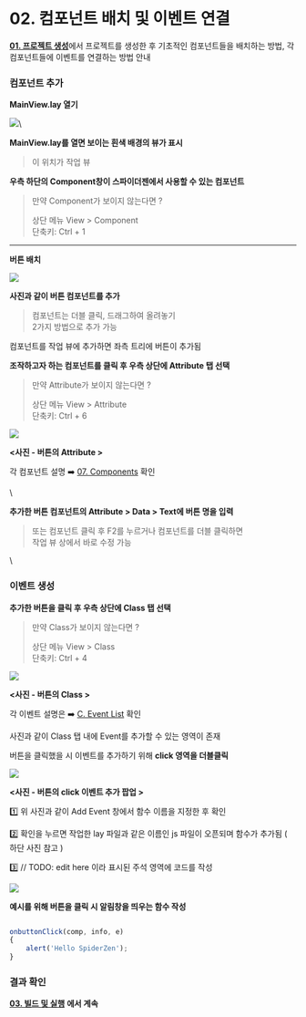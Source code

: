 # 02. 컴포넌트 배치 및 이벤트 연결

[**01. 프로젝트 생성**](01.md)에서 프로젝트를 생성한 후 기초적인 컴포넌트들을 배치하는 방법, 각 컴포넌트들에 이벤트를 연결하는 방법 안내

### 컴포넌트 추가

**MainView.lay 열기**

![](https://wikidocs.net/images/page/276220/mainview_lay.png)\


**MainView.lay를 열면 보이는 흰색 배경의 뷰가 표시**

> 이 위치가 작업 뷰

**우측 하단의 Component창이 스파이더젠에서 사용할 수 있는 컴포넌트**

> 만약 Component가 보이지 않는다면 ?
>
> 상단 메뉴 View > Component\
> 단축키: Ctrl + 1

***

**버튼 배치**

![](https://wikidocs.net/images/page/276220/component.png)

**사진과 같이 버튼 컴포넌트를 추가**

> 컴포넌트는 더블 클릭, 드래그하여 올려놓기\
> 2가지 방법으로 추가 가능

컴포넌트를 작업 뷰에 추가하면 좌측 트리에 버튼이 추가됨

**조작하고자 하는 컴포넌트를 클릭 후 우측 상단에 Attribute 탭 선택**

> 만약 Attribute가 보이지 않는다면 ?
>
> 상단 메뉴 View > Attribute\
> 단축키: Ctrl + 6

![](https://wikidocs.net/images/page/276220/attr.png)

**<사진 - 버튼의 Attribute >**

각 컴포넌트 설명 ➡️ [07. Components](<../Guide for SpiderGen/07  Components.md>) 확인

\


**추가한 버튼 컴포넌트의 Attribute > Data > Text에 버튼 명을 입력**

> 또는 컴포넌트 클릭 후 F2를 누르거나 컴포넌트를 더블 클릭하면\
> 작업 뷰 상에서 바로 수정 가능

\


### 이벤트 생성

**추가한 버튼을 클릭 후 우측 상단에 Class 탭 선택**

> 만약 Class가 보이지 않는다면 ?
>
> 상단 메뉴 View > Class\
> 단축키: Ctrl + 4

![](https://wikidocs.net/images/page/276220/event.png)

**<사진 - 버튼의 Class >**

각 이벤트 설명은 ➡️ [C. Event List](<../Guide for SpiderGen/06  SpiderGen Editor/04  Properties Pane/04  Event List.md>) 확인

사진과 같이 Class 탭 내에 Event를 추가할 수 있는 영역이 존재

버튼을 클릭했을 시 이벤트를 추가하기 위해 **click 영역을 더블클릭**

![](https://wikidocs.net/images/page/276220/addEvent.png)

**<사진 - 버튼의 click 이벤트 추가 팝업 >**

1️⃣ 위 사진과 같이 Add Event 창에서 함수 이름을 지정한 후 확인

2️⃣ 확인을 누르면 작업한 lay 파일과 같은 이름인 js 파일이 오픈되며 함수가 추가됨 ( 하단 사진 참고 )

3️⃣ // TODO: edit here 이라 표시된 주석 영역에 코드를 작성

![](https://wikidocs.net/images/page/276220/eventFunc.png)

**예시를 위해 버튼을 클릭 시 알림창을 띄우는 함수 작성**

```js

onbuttonClick(comp, info, e)
{
	alert('Hello SpiderZen');
}

```

### 결과 확인

[**03. 빌드 및 실행**](03-web.md) **에서 계속**
